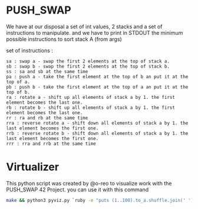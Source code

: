 # PUSH_SWAP

We have at our disposal a set of int values, 2 stacks and a set of instructions to manipulate.
and we have to print in STDOUT the minimum possible instructions to sort stack A (from args)

set of instructions :
```Any
sa : swap a - swap the first 2 elements at the top of stack a.
sb : swap b - swap the first 2 elements at the top of stack b.
ss : sa and sb at the same time
pa : push a - take the first element at the top of b an put it at the top of a.
pb : push b - take the first element at the top of a an put it at the top of b.
ra : rotate a - shift up all elements of stack a by 1. the first element becomes the last one.
rb : rotate b - shift up all elements of stack a by 1. the first element becomes the last one.
rr : ra and rb at the same time
rra : reverse rotate a - shift down all elements of stack a by 1. the last element becomes the first one.
rrb : reverse rotate b - shift down all elements of stack a by 1. the last element becomes the first one.
rrr : rra and rrb at the same time
```
# Virtualizer

This python script was created by @o-reo to visualize work with the PUSH_SWAP 42 Project.
you can use it with this command
```Bash
make && python3 pyviz.py `ruby -e "puts (1..100).to_a.shuffle.join(' ')"`
```
